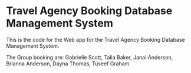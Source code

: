 # Travel Agency Booking  Database Management System

This is the code for the Web app for the Travel Agency Booking Database Management System.


The Group booking are: Gabrielle Scott, Talia Baker,  Janai Anderson, Brianna Anderson, Dayna Thomas, Tuseef Graham

